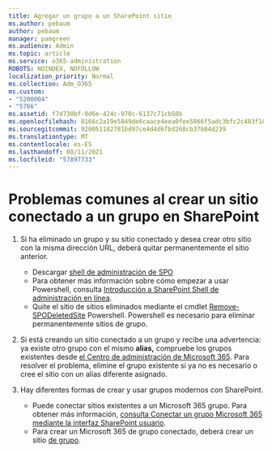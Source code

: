 ```yaml
---
title: Agregar un grupo a un SharePoint sitio
ms.author: pebaum
author: pebaum
manager: pamgreen
ms.audience: Admin
ms.topic: article
ms.service: o365-administration
ROBOTS: NOINDEX, NOFOLLOW
localization_priority: Normal
ms.collection: Adm_O365
ms.custom:
- "5200004"
- "5766"
ms.assetid: f7d730bf-0d6e-424c-970c-6137c71cb50b
ms.openlocfilehash: 8166c2a19e5849de6caace4eea0fee5866f5adc3bfc2c483f18fc788c1bf2fa9
ms.sourcegitcommit: 920051182781bd97ce4d4d6fbd268cb37b84d239
ms.translationtype: MT
ms.contentlocale: es-ES
ms.lasthandoff: 08/11/2021
ms.locfileid: "57897733"
---
```

# <a name="common-issues-when-creating-a-group-connected-site-in-sharepoint"></a>Problemas comunes al crear un sitio conectado a un grupo en SharePoint

1. Si ha eliminado un grupo y su sitio conectado y desea crear otro sitio con la misma dirección URL, deberá quitar permanentemente el sitio anterior.

   - Descargar [shell de administración de SPO](https://support.office.com/article/introduction-to-the-sharepoint-online-management-shell-c16941c3-19b4-4710-8056-34c034493429)
   - Para obtener más información sobre cómo empezar a usar Powershell, consulta [Introducción a SharePoint Shell de administración en línea](https://docs.microsoft.com/powershell/module/sharepoint-online/remove-sposite).
   - Quite el sitio de sitios eliminados mediante el cmdlet [Remove-SPODeletedSite](https://docs.microsoft.com/powershell/module/sharepoint-online/remove-sposite?view=sharepoint-ps) Powershell. Powershell es necesario para eliminar permanentemente sitios de grupo.

1. Si está creando un sitio conectado a un grupo y recibe una advertencia: ya existe otro grupo con el mismo **alias,** compruebe los grupos existentes desde [el Centro de administración de Microsoft 365](https://admin.microsoft.com/AdminPortal/Home#/groups). Para resolver el problema, elimine el grupo existente si ya no es necesario o cree el sitio con un alias diferente asignado.

1. Hay diferentes formas de crear y usar grupos modernos con SharePoint.

   - Puede conectar sitios existentes a un Microsoft 365 grupo. Para obtener más información, [consulta Conectar un grupo Microsoft 365 mediante la interfaz SharePoint usuario](https://docs.microsoft.com/sharepoint/dev/transform/modernize-connect-to-office365-group#connect-an-office-365-group-using-the-sharepoint-user-interface).
   - Para crear un Microsoft 365 de grupo conectado, deberá crear un sitio [de grupo](https://admin.microsoft.com/sharepoint).
